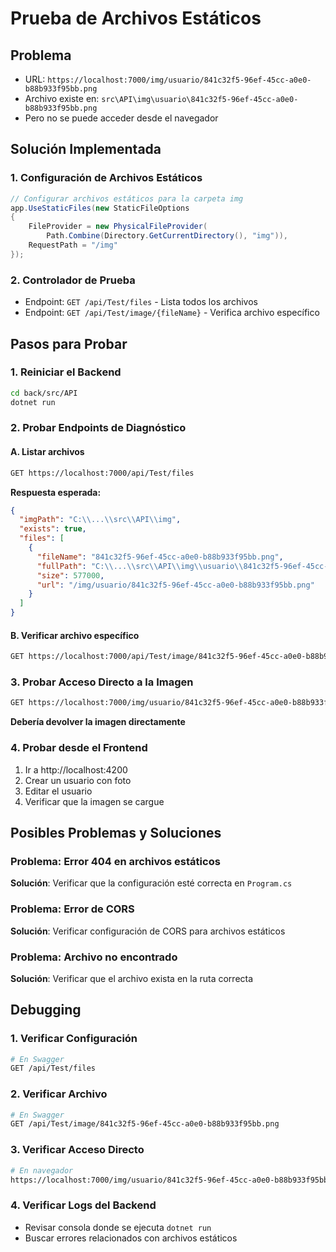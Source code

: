 # Prueba de Archivos Estáticos

## Problema
- URL: `https://localhost:7000/img/usuario/841c32f5-96ef-45cc-a0e0-b88b933f95bb.png`
- Archivo existe en: `src\API\img\usuario\841c32f5-96ef-45cc-a0e0-b88b933f95bb.png`
- Pero no se puede acceder desde el navegador

## Solución Implementada

### 1. Configuración de Archivos Estáticos
```csharp
// Configurar archivos estáticos para la carpeta img
app.UseStaticFiles(new StaticFileOptions
{
    FileProvider = new PhysicalFileProvider(
        Path.Combine(Directory.GetCurrentDirectory(), "img")),
    RequestPath = "/img"
});
```

### 2. Controlador de Prueba
- Endpoint: `GET /api/Test/files` - Lista todos los archivos
- Endpoint: `GET /api/Test/image/{fileName}` - Verifica archivo específico

## Pasos para Probar

### 1. Reiniciar el Backend
```bash
cd back/src/API
dotnet run
```

### 2. Probar Endpoints de Diagnóstico

#### A. Listar archivos
```bash
GET https://localhost:7000/api/Test/files
```

**Respuesta esperada:**
```json
{
  "imgPath": "C:\\...\\src\\API\\img",
  "exists": true,
  "files": [
    {
      "fileName": "841c32f5-96ef-45cc-a0e0-b88b933f95bb.png",
      "fullPath": "C:\\...\\src\\API\\img\\usuario\\841c32f5-96ef-45cc-a0e0-b88b933f95bb.png",
      "size": 577000,
      "url": "/img/usuario/841c32f5-96ef-45cc-a0e0-b88b933f95bb.png"
    }
  ]
}
```

#### B. Verificar archivo específico
```bash
GET https://localhost:7000/api/Test/image/841c32f5-96ef-45cc-a0e0-b88b933f95bb.png
```

### 3. Probar Acceso Directo a la Imagen
```bash
GET https://localhost:7000/img/usuario/841c32f5-96ef-45cc-a0e0-b88b933f95bb.png
```

**Debería devolver la imagen directamente**

### 4. Probar desde el Frontend
1. Ir a http://localhost:4200
2. Crear un usuario con foto
3. Editar el usuario
4. Verificar que la imagen se cargue

## Posibles Problemas y Soluciones

### Problema: Error 404 en archivos estáticos
**Solución**: Verificar que la configuración esté correcta en `Program.cs`

### Problema: Error de CORS
**Solución**: Verificar configuración de CORS para archivos estáticos

### Problema: Archivo no encontrado
**Solución**: Verificar que el archivo exista en la ruta correcta

## Debugging

### 1. Verificar Configuración
```bash
# En Swagger
GET /api/Test/files
```

### 2. Verificar Archivo
```bash
# En Swagger
GET /api/Test/image/841c32f5-96ef-45cc-a0e0-b88b933f95bb.png
```

### 3. Verificar Acceso Directo
```bash
# En navegador
https://localhost:7000/img/usuario/841c32f5-96ef-45cc-a0e0-b88b933f95bb.png
```

### 4. Verificar Logs del Backend
- Revisar consola donde se ejecuta `dotnet run`
- Buscar errores relacionados con archivos estáticos 